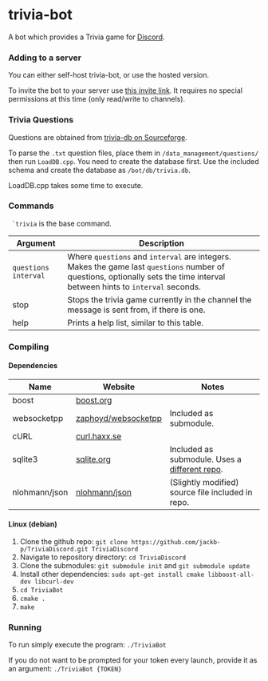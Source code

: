 trivia-bot
==========
A bot which provides a Trivia game for [Discord](https://discordapp.com/).


### Adding to a server
You can either self-host trivia-bot, or use the hosted version.

To invite the bot to your server use [this invite link](https://discordapp.com/oauth2/authorize?client_id=199657080083316737&scope=bot).
It requires no special permissions at this time (only read/write to channels).


### Trivia Questions
Questions are obtained from [trivia-db on Sourceforge](https://sourceforge.net/projects/triviadb/).

To parse the `.txt` question files, place them in `/data_management/questions/` then run `LoadDB.cpp`. 
You need to create the database first. Use the included schema and create the database as `/bot/db/trivia.db`.

LoadDB.cpp takes some time to execute.


### Commands
`` `trivia`` is the base command.

| Argument                | Description                                                                                                                                                                |
| ----------------------- | -------------------------------------------------------------------------------------------------------------------------------------------------------------------------- |
| `questions` `interval`  | Where `questions` and `interval` are integers. Makes the game last `questions` number of questions, optionally sets the time interval between hints to `interval` seconds. | 
| stop                    | Stops the trivia game currently in the channel the message is sent from, if there is one.                                                                                  |
| help                    | Prints a help list, similar to this table.                                                                                                                                 |


### Compiling
#### Dependencies
| Name          | Website                                                       | Notes                                                                                            |
| ------------- | ------------------------------------------------------------- | ------------------------------------------------------------------------------------------------ |
| boost         | [boost.org](http://www.boost.org/)                            |                                                                                                  |
| websocketpp   | [zaphoyd/websocketpp](https://github.com/zaphoyd/websocketpp) | Included as submodule.                                                                           |
| cURL          | [curl.haxx.se](https://curl.haxx.se/)                         |                                                                                                  |
| sqlite3       | [sqlite.org](https://www.sqlite.org/)                         | Included as submodule. Uses a [different repo](https://github.com/azadkuh/sqlite-amalgamation/). |
| nlohmann/json | [nlohmann/json](https://github.com/nlohmann/json)             | (Slightly modified) source file included in repo.                                                |

#### Linux (debian)
1. Clone the github repo: `git clone https://github.com/jackb-p/TriviaDiscord.git TriviaDiscord`
2. Navigate to repository directory: `cd TriviaDiscord`
3. Clone the submodules: `git submodule init` and `git submodule update`
4. Install other dependencies: `sudo apt-get install cmake libboost-all-dev libcurl-dev`
5. `cd TriviaBot`
6. `cmake .`
7. `make`


### Running
To run simply execute the program: `./TriviaBot`

If you do not want to be prompted for your token every launch, provide it as an argument: `./TriviaBot {TOKEN}`
